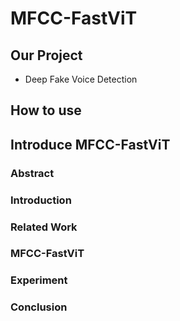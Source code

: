 # MFCC-FastViT
## Our Project
- Deep Fake Voice Detection

## How to use

## Introduce MFCC-FastViT

### Abstract

### Introduction

### Related Work

### MFCC-FastViT

### Experiment

### Conclusion